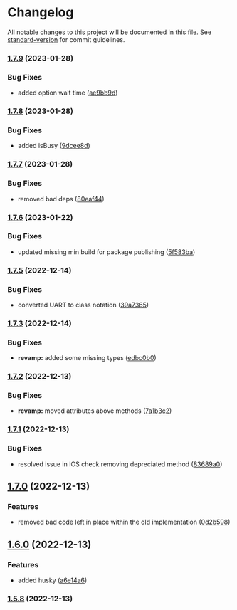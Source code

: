 # Changelog

All notable changes to this project will be documented in this file. See [standard-version](https://github.com/conventional-changelog/standard-version) for commit guidelines.

### [1.7.9](https://github.com/espruino-tools/uart/compare/v1.7.8...v1.7.9) (2023-01-28)


### Bug Fixes

* added option wait time ([ae9bb9d](https://github.com/espruino-tools/uart/commit/ae9bb9deda55f73d87fa05163b2e8ab44216ff68))

### [1.7.8](https://github.com/espruino-tools/uart/compare/v1.7.7...v1.7.8) (2023-01-28)


### Bug Fixes

* added isBusy ([9dcee8d](https://github.com/espruino-tools/uart/commit/9dcee8dd3b66cf8eb21b2298b83bcedde3cbee88))

### [1.7.7](https://github.com/espruino-tools/uart/compare/v1.7.6...v1.7.7) (2023-01-28)


### Bug Fixes

* removed bad deps ([80eaf44](https://github.com/espruino-tools/uart/commit/80eaf44d8b1ba093762e95c54a79c5f32ac76672))

### [1.7.6](https://github.com/espruino-tools/uart/compare/v1.7.5...v1.7.6) (2023-01-22)


### Bug Fixes

* updated missing min build for package publishing ([5f583ba](https://github.com/espruino-tools/uart/commit/5f583baa5b303c1232c6f353c839108f5ef76093))

### [1.7.5](https://github.com/espruino-tools/uart/compare/v1.7.3...v1.7.5) (2022-12-14)


### Bug Fixes

* converted UART to class notation ([39a7365](https://github.com/espruino-tools/uart/commit/39a73653f501d84c4ad2403a161e0cad60af9025))

### [1.7.3](https://github.com/espruino-tools/uart/compare/v1.7.2...v1.7.3) (2022-12-14)


### Bug Fixes

* **revamp:** added some missing types ([edbc0b0](https://github.com/espruino-tools/uart/commit/edbc0b012f66fe05b989c6eff0e59a3133555129))

### [1.7.2](https://github.com/espruino-tools/uart/compare/v1.7.1...v1.7.2) (2022-12-13)


### Bug Fixes

* **revamp:** moved attributes above methods ([7a1b3c2](https://github.com/espruino-tools/uart/commit/7a1b3c2a0b2504dafdd0404a956e8bebe52d4d5a))

### [1.7.1](https://github.com/espruino-tools/uart/compare/v1.7.0...v1.7.1) (2022-12-13)


### Bug Fixes

* resolved issue in IOS check removing depreciated method ([83689a0](https://github.com/espruino-tools/uart/commit/83689a03aaf60cc3ec091af0f5c6bf8950227b42))

## [1.7.0](https://github.com/espruino-tools/uart/compare/v1.6.0...v1.7.0) (2022-12-13)


### Features

* removed bad code left in place within the old implementation ([0d2b598](https://github.com/espruino-tools/uart/commit/0d2b598d300d999921449de286e1312b02812b03))

## [1.6.0](https://github.com/espruino-tools/uart/compare/v1.5.8...v1.6.0) (2022-12-13)


### Features

* added husky ([a6e14a6](https://github.com/espruino-tools/uart/commit/a6e14a65292d72e009c2b6cb67f893234310c80e))

### [1.5.8](https://github.com/espruino-tools/uart/compare/v1.5.7...v1.5.8) (2022-12-13)
